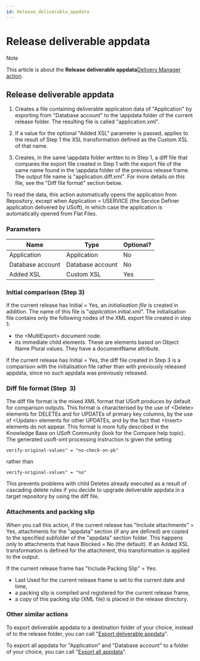 ```yaml
---
id: Release_deliverable_appdata
---
```


# Release deliverable appdata



> [!NOTE]
> This article is about the **Release deliverable appdata**[Delivery Manager action](/docs/Continuous%20delivery/Delivery%20Manager%20actions%20by%20name).

## **Release deliverable appdata**

1. Creates a file containing deliverable application data of "Application" by exporting from "Database account" to the \\appdata folder of the current release folder. The resulting file is called "application.xml".

2. If a value for the optional "Added XSL" parameter is passed, applies to the result of Step 1 the XSL transformation defined as the Custom XSL of that name.

3. Creates, in the same \\appdata folder written to in Step 1, a diff file that compares the export file created in Step 1 with the export file of the same name found in the \\appdata folder of the previous release frame. The output file name is "application.diff.xml". For more details on this file, see the "Diff file format" section below.

To read the data, this action automatically opens the application from Repository, except when Application = USERVICE (the Service Definer application delivered by USoft), in which case the application is automatically opened from Flat Files.

### Parameters

|**Name**|**Type**|**Optional?**|
|--------|--------|--------|
|Application|Application|No      |
|Database account|Database account|No      |
|Added XSL|Custom XSL|Yes     |



### Initial comparison (Step 3)

If the current release has Initial = Yes, an *initialisation file* is created in addition. The name of this file is "*application*.initial.xml". The initialisation file contains only the following nodes of the XML export file created in step 1:

- the \<MultiExport> document node.
- its immediate child elements. These are elements based on Object Name Plural values. They have a documentName attribute.

If the current release has Initial = Yes, the diff file created in Step 3 is a comparison with the initialisation file rather than with previously released appdata, since no such appdata was previously released.

### Diff file format (Step  3)

The diff file format is the mixed XML format that USoft produces by default for comparison outputs. This format is characterised by the use of \<Delete> elements for DELETEs and for UPDATEs of primary key columns, by the use of \<Update> elements for other UPDATEs, and by the fact that \<Insert> elements do not appear. This format is more fully described in the Knowledge Base on USoft Community (look for the Compare help topic).
The generated usoft-xml processing instruction is given the setting

```
verify-original-values" = "no-check-on-pk"
```

rather than

```
verify-original-values" = "no"
```

This prevents problems with child Deletes already executed as a result of cascading delete rules if you decide to upgrade deliverable appdata in a target repository by using the diff file.

### Attachments and packing slip

When you call this action, if the current release has "Include attachments" = Yes, attachments for the "appdata" section (if any are defined) are copied to the specified subfolder of the "appdata" section folder. This happens only to attachments that have Blocked = No (the default). If an Added XSL transformation is defined for the attachment, this transformation is applied to the output.

If the current release frame has "Include Packing Slip" = Yes:

- Last Used for the current release frame is set to the current date and time,
- a packing slip is compiled and registered for the current release frame,
- a copy of this packing slip (XML file) is placed in the release directory.

### Other similar actions

To export deliverable appdata to a destination folder of your choice, instead of to the release folder, you can call "[Export deliverable appdata](/docs/Continuous%20delivery/Delivery%20Manager%20actions%20by%20name/Export%20deliverable%20appdata.md)".

To export all appdata for "Application" and "Database account" to a folder of your choice, you can call "[Export all appdata](/docs/Continuous%20delivery/Delivery%20Manager%20actions%20by%20name/Export%20all%20appdata.md)".